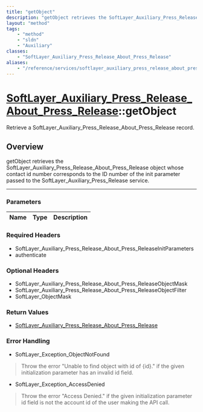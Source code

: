 ```yaml
---
title: "getObject"
description: "getObject retrieves the SoftLayer_Auxiliary_Press_Release_About_Press_Release object whose contact id number corresponds... "
layout: "method"
tags:
    - "method"
    - "sldn"
    - "Auxiliary"
classes:
    - "SoftLayer_Auxiliary_Press_Release_About_Press_Release"
aliases:
    - "/reference/services/softlayer_auxiliary_press_release_about_press_release/getObject"
---
```

# [SoftLayer_Auxiliary_Press_Release_About_Press_Release](/reference/services/SoftLayer_Auxiliary_Press_Release_About_Press_Release)::getObject

Retrieve a SoftLayer_Auxiliary_Press_Release_About_Press_Release record.


## Overview 
getObject retrieves the SoftLayer_Auxiliary_Press_Release_About_Press_Release object whose contact id number corresponds to the ID number of the init parameter passed to the SoftLayer_Auxiliary_Press_Release service. 

-----

### Parameters 
|Name | Type | Description |
| --- | --- | --- |


### Required Headers
* SoftLayer_Auxiliary_Press_Release_About_Press_ReleaseInitParameters
* authenticate


### Optional Headers
* SoftLayer_Auxiliary_Press_Release_About_Press_ReleaseObjectMask
* SoftLayer_Auxiliary_Press_Release_About_Press_ReleaseObjectFilter
* SoftLayer_ObjectMask

### Return Values
* <a href='/reference/datatypes/SoftLayer_Auxiliary_Press_Release_About_Press_Release'>SoftLayer_Auxiliary_Press_Release_About_Press_Release </a>



### Error Handling

* SoftLayer_Exception_ObjectNotFound 

> Throw the error "Unable to find object with id of {id}." if the given initialization parameter has an invalid id field. 

* SoftLayer_Exception_AccessDenied 

> Throw the error "Access Denied." if the given initialization parameter id field is not the account id of the user making the API call. 



